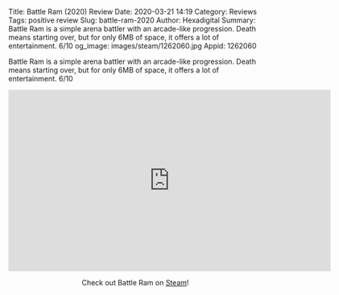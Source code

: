 Title: Battle Ram (2020) Review
Date: 2020-03-21 14:19
Category: Reviews
Tags: positive review
Slug: battle-ram-2020
Author: Hexadigital
Summary: Battle Ram is a simple arena battler with an arcade-like progression. Death means starting over, but for only 6MB of space, it offers a lot of entertainment. 6/10
og_image: images/steam/1262060.jpg
Appid: 1262060

Battle Ram is a simple arena battler with an arcade-like progression. Death means starting over, but for only 6MB of space, it offers a lot of entertainment. 6/10

<center><iframe src="https://www.youtube.com/embed/ZKNN2_OAoJ8?feature=oembed" allow="accelerometer; autoplay; encrypted-media; gyroscope; picture-in-picture" width="640" height="360" frameborder="0"></iframe>

Check out Battle Ram on [Steam](https://store.steampowered.com/app/1262060/?curator_clanid=34633900)!</center>
